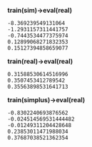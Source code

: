 **train(sim)->eval(real)**

    -8.369239549131064
    -1.2931157311441757
    -0.7443534477375974
    0.12899068271832353
    0.15127394858659077
    
**train(real)->eval(real)**


    0.31588530614516996
    0.3507453412789542
    0.35563898531641713
    
**train(simplus)->eval(real)**

    -0.8302240693876562
    -0.024514569531444482
    -0.01249311204428648
    0.23853011471988034
    0.37687038521362354
    
    



